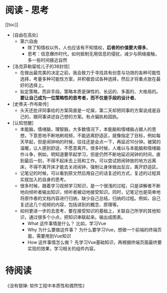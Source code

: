 # 阅读 - 思考

[[toc]]

* [自由在高处]
    * 第六自由
        * 除了知情权以外，人也应该有不知情权，**后者的价值要大得多**。
        * 思考：信息爆炸时代，如何抵制无用信息的侵扰，减少与网络接触，多一些时间接近自然
* [洛克菲勒留给儿子的38封信]
    * 在做出最完美的决定之前，我会致力于寻找具有创意与功效的各种可能性选择，考量多种可能性方案，并积极尝试各种选择，然后才将重点放在最好的选择上。
    * 拟定策略，而非手段。策略本质是弹性的、长远的、多面的、大格局的。**要让自己成为一位策略性的思考者，而不仅是手段的设计者**。
* [史蒂夫-乔布斯传]
    * 头天还批评同事给的方案简直是一坨屎，第二天却把同事的方案说成是自己的，跟同事讲述自己想的方案。有点偏执和固执。
* [认知觉醒]
    * 本能脑，情绪脑，理智脑，大多数情况下，本能脑和情绪脑占据人的思想，下意思地不断地刷视频，不能逃离舒适区，就像指定了目标，例如每天早起，但是闹钟响的时候，往往还是会点一下，再延迟10分钟。被窝的温暖，让人感到舒适，不愿意离开。很多时候，人难以与本能脑和情绪脑作斗争，例如，明知道要早起学习，但是仍然不断地延迟闹钟的时间，直到最后一刻，不得不起床去上班和工作。可以尝试把闹钟放的地方远离床，不得不离开床才能去关闭闹钟，强制让身体做出反应，离开舒适区。
    * 记笔记的时候，可以看到原文然后用自己的话复述的方式，复述的过程其实就加入的自身的思考。
    * 很多时候，跟着学习视频学习知识，是一个很浅的过程，只是讲解者不断地向倾听者输出知识，倾听者被动地接受知识。同时，记笔记也是简单地将原作者的文档内容进行归纳，缺少自己总结，归纳的过程。例如，自己复述这几个视频的内容，包括讲到的概念、原理等。
    * 如何更进一步的去思考，要在接受知识的基础上，关联自己所学的其他知识，通过很多个小点，把知识串联起来。输出成图表。
        * What  这件事情是什么？    比如，学习Vue
        * Why   为什么要做这件事？  为什么要学习Vue，想做一个前端的终端页面，需要用到Vue知识
        * How   这件事情怎么做？    先学习Vue基础知识，再根据终端页面最终要实现的效果，学习相关的组件内容。

# 待阅读

《没有银弹: 软件工程中本质性和偶然性》